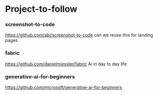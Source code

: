 # Project-to-follow

### screenshot-to-code
https://github.com/abi/screenshot-to-code
can we reuse this for landing pages

### fabric
https://github.com/danielmiessler/fabric
Ai in day to day life

### generative-ai-for-beginners
https://github.com/microsoft/generative-ai-for-beginners
